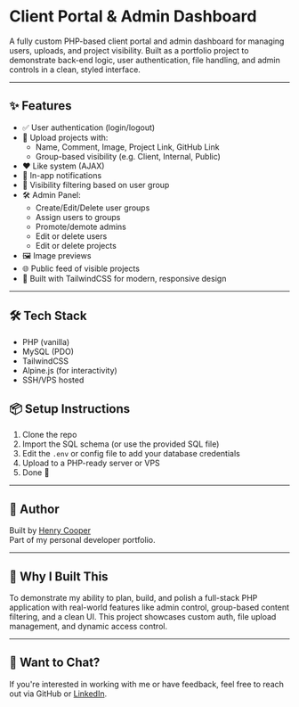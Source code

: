 # Client Portal & Admin Dashboard

A fully custom PHP-based client portal and admin dashboard for managing users, uploads, and project visibility. Built as a portfolio project to demonstrate back-end logic, user authentication, file handling, and admin controls in a clean, styled interface.

---

## ✨ Features

- ✅ User authentication (login/logout)
- 📂 Upload projects with:
  - Name, Comment, Image, Project Link, GitHub Link
  - Group-based visibility (e.g. Client, Internal, Public)
- ❤️ Like system (AJAX)
- 🔔 In-app notifications
- 🔐 Visibility filtering based on user group
- 🛠️ Admin Panel:
  - Create/Edit/Delete user groups
  - Assign users to groups
  - Promote/demote admins
  - Edit or delete users
  - Edit or delete projects
- 🖼️ Image previews
- 🌐 Public feed of visible projects
- 🎨 Built with TailwindCSS for modern, responsive design

---

## 🛠️ Tech Stack

- PHP (vanilla)
- MySQL (PDO)
- TailwindCSS
- Alpine.js (for interactivity)
- SSH/VPS hosted


## 📦 Setup Instructions

1. Clone the repo  
2. Import the SQL schema (or use the provided SQL file)  
3. Edit the `.env` or config file to add your database credentials  
4. Upload to a PHP-ready server or VPS  
5. Done 🎉

---

## 🤝 Author

Built by [Henry Cooper](https://github.com/HenryCooperBBS)  
Part of my personal developer portfolio.

---

## 🧠 Why I Built This

To demonstrate my ability to plan, build, and polish a full-stack PHP application with real-world features like admin control, group-based content filtering, and a clean UI. This project showcases custom auth, file upload management, and dynamic access control.

---

## 💬 Want to Chat?

If you're interested in working with me or have feedback, feel free to reach out via GitHub or [LinkedIn](#).